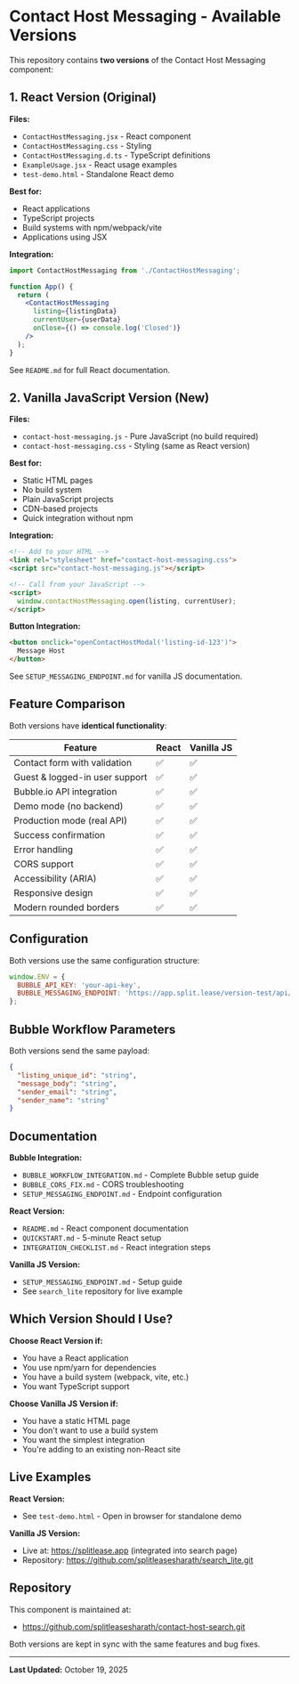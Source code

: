 # Contact Host Messaging - Available Versions

This repository contains **two versions** of the Contact Host Messaging component:

## 1. React Version (Original)

**Files:**
- `ContactHostMessaging.jsx` - React component
- `ContactHostMessaging.css` - Styling
- `ContactHostMessaging.d.ts` - TypeScript definitions
- `ExampleUsage.jsx` - React usage examples
- `test-demo.html` - Standalone React demo

**Best for:**
- React applications
- TypeScript projects
- Build systems with npm/webpack/vite
- Applications using JSX

**Integration:**
```jsx
import ContactHostMessaging from './ContactHostMessaging';

function App() {
  return (
    <ContactHostMessaging
      listing={listingData}
      currentUser={userData}
      onClose={() => console.log('Closed')}
    />
  );
}
```

See `README.md` for full React documentation.

## 2. Vanilla JavaScript Version (New)

**Files:**
- `contact-host-messaging.js` - Pure JavaScript (no build required)
- `contact-host-messaging.css` - Styling (same as React version)

**Best for:**
- Static HTML pages
- No build system
- Plain JavaScript projects
- CDN-based projects
- Quick integration without npm

**Integration:**
```html
<!-- Add to your HTML -->
<link rel="stylesheet" href="contact-host-messaging.css">
<script src="contact-host-messaging.js"></script>

<!-- Call from your JavaScript -->
<script>
  window.contactHostMessaging.open(listing, currentUser);
</script>
```

**Button Integration:**
```html
<button onclick="openContactHostModal('listing-id-123')">
  Message Host
</button>
```

See `SETUP_MESSAGING_ENDPOINT.md` for vanilla JS documentation.

## Feature Comparison

Both versions have **identical functionality**:

| Feature | React | Vanilla JS |
|---------|-------|------------|
| Contact form with validation | ✅ | ✅ |
| Guest & logged-in user support | ✅ | ✅ |
| Bubble.io API integration | ✅ | ✅ |
| Demo mode (no backend) | ✅ | ✅ |
| Production mode (real API) | ✅ | ✅ |
| Success confirmation | ✅ | ✅ |
| Error handling | ✅ | ✅ |
| CORS support | ✅ | ✅ |
| Accessibility (ARIA) | ✅ | ✅ |
| Responsive design | ✅ | ✅ |
| Modern rounded borders | ✅ | ✅ |

## Configuration

Both versions use the same configuration structure:

```javascript
window.ENV = {
  BUBBLE_API_KEY: 'your-api-key',
  BUBBLE_MESSAGING_ENDPOINT: 'https://app.split.lease/version-test/api/1.1/wf/core-contact-host-send-message'
};
```

## Bubble Workflow Parameters

Both versions send the same payload:

```json
{
  "listing_unique_id": "string",
  "message_body": "string",
  "sender_email": "string",
  "sender_name": "string"
}
```

## Documentation

**Bubble Integration:**
- `BUBBLE_WORKFLOW_INTEGRATION.md` - Complete Bubble setup guide
- `BUBBLE_CORS_FIX.md` - CORS troubleshooting
- `SETUP_MESSAGING_ENDPOINT.md` - Endpoint configuration

**React Version:**
- `README.md` - React component documentation
- `QUICKSTART.md` - 5-minute React setup
- `INTEGRATION_CHECKLIST.md` - React integration steps

**Vanilla JS Version:**
- `SETUP_MESSAGING_ENDPOINT.md` - Setup guide
- See `search_lite` repository for live example

## Which Version Should I Use?

**Choose React Version if:**
- You have a React application
- You use npm/yarn for dependencies
- You have a build system (webpack, vite, etc.)
- You want TypeScript support

**Choose Vanilla JS Version if:**
- You have a static HTML page
- You don't want to use a build system
- You want the simplest integration
- You're adding to an existing non-React site

## Live Examples

**React Version:**
- See `test-demo.html` - Open in browser for standalone demo

**Vanilla JS Version:**
- Live at: https://splitlease.app (integrated into search page)
- Repository: https://github.com/splitleasesharath/search_lite.git

## Repository

This component is maintained at:
- https://github.com/splitleasesharath/contact-host-search.git

Both versions are kept in sync with the same features and bug fixes.

---

**Last Updated:** October 19, 2025
